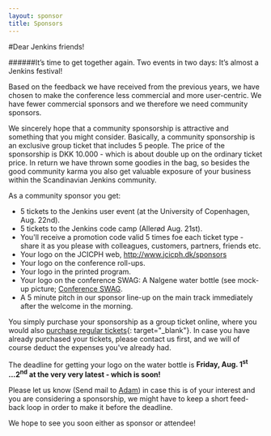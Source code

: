 ```yaml
---
layout: sponsor
title: Sponsors
---
```

#Dear Jenkins friends!

######It’s time to get together again. Two events in two days: It’s almost a Jenkins festival! 

Based on the feedback we have received from the previous years, we have chosen to make the conference less commercial and more user-centric. We have fewer commercial sponsors and we therefore we need community sponsors.

We sincerely hope that a community sponsorship is attractive and something that you might consider. Basically, a community sponsorship is an exclusive group ticket that includes 5 people. The price of the sponsorship is DKK 10.000 - which is about double up on the ordinary ticket price. In return we have thrown some goodies in the bag, so besides the good community karma you also get valuable exposure of your business within the Scandinavian Jenkins community.

As a community sponsor you get:

* 5 tickets to the Jenkins user event (at the University of Copenhagen, Aug. 22nd).
* 5 tickets to the Jenkins code camp (Allerød Aug. 21st).
* You'll receive a promotion code valid 5 times foe each ticket type - share it as you please with colleagues, customers, partners, friends etc.
* Your logo on the JCICPH web, http://www.jcicph.dk/sponsors
* Your logo on the conference roll-ups.
* Your logo in the printed program.
* Your logo on the conference SWAG: A Nalgene water bottle (see mock-up picture; [Conference SWAG](/images/jcicph_swag_mockup.png).
* A 5 minute pitch in our sponsor line-up on the main track immediately after the welcome in the morning.

You simply purchase your sponsorship as a group ticket online, where you would also [purchase regular tickets](http://jcicph14.eventbrite.com){: target="_blank"}. In case you have already purchased your tickets, please contact us first, and we will of course deduct the expenses you've already had.

The deadline for getting your logo on the water bottle is **Friday, Aug. 1<sup>st</sup> ...2<sup>nd</sup> at the very very latest - which is soon!**

Please let us know (Send mail to [Adam](mailto:ah@praqma.net)) in case this is of your interest and you are considering a sponsorship, we might have to keep a short feed-back loop in order to make it before the deadline.

We hope to see you soon either as sponsor or attendee!

